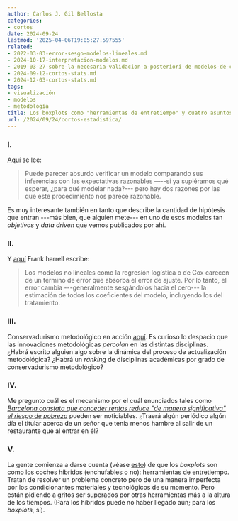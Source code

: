 ```yaml
---
author: Carlos J. Gil Bellosta
categories:
- cortos
date: 2024-09-24
lastmod: '2025-04-06T19:05:27.597555'
related:
- 2022-03-03-error-sesgo-modelos-lineales.md
- 2024-10-17-interpretacion-modelos.md
- 2019-03-27-sobre-la-necesaria-validacion-a-posteriori-de-modelos-de-caja-negra.md
- 2024-09-12-cortos-stats.md
- 2024-12-03-cortos-stats.md
tags:
- visualización
- modelos
- metodología
title: Los boxplots como "herramientas de entretiempo" y cuatro asuntos más
url: /2024/09/24/cortos-estadistica/
---
```


### I.

[Aquí](https://statmodeling.stat.columbia.edu/2024/07/03/grappling-with-uncertainty-in-forecasting-the-2024-u-s-presidential-election/) se lee:

> Puede parecer absurdo verificar un modelo comparando sus inferencias con las expectativas razonables —--si ya supiéramos qué esperar, ¿para qué modelar nada?--- pero hay dos razones por las que este procedimiento nos parece razonable.

Es muy interesante también en tanto que describe la cantidad de hipótesis que entran ---más bien, que alguien mete--- en uno de esos modelos tan _objetivos_ y _data driven_ que vemos publicados por ahí.

### II.

Y [aquí](https://www.fharrell.com/post/robcov/) Frank harrell escribe:

> Los modelos no lineales como la regresión logística o de Cox carecen de un término de error que absorba el error de ajuste. Por lo tanto, el error cambia ---generalmente sesgándolos hacia el cero--- la estimación de todos los coeficientes del modelo, incluyendo los del tratamiento.

### III.

Conservadurismo metodológico en acción [aquí](https://www.realclimate.org/index.php/archives/2023/02/the-established-ground-and-new-ideas/). Es curioso lo despacio que las innovaciones metodológicas _percolan_ en las distintas disciplinas. ¿Habrá escrito alguien algo sobre la dinámica del proceso de actualizacíón metodológica? ¿Habrá un _ránking_ de disciplinas académicas por grado de conservadurismo metodológico?

### IV.

Me pregunto cuál es el mecanismo por el cuál enunciados tales como _[Barcelona constata que conceder rentas reduce "de manera significativa" el riesgo de pobreza](https://www.europapress.es/catalunya/noticia-barcelona-constata-conceder-rentas-reduce-manera-significativa-riesgo-pobreza-20210217183509.html)_ pueden ser noticiables. ¿Traerá algún periódico algún día el titular acerca de un señor que tenía menos hambre al salir de un restaurante que al entrar en él?

### V.

La gente comienza a darse cuenta (véase [esto](https://nightingaledvs.com/ive-stopped-using-box-plots-should-you/)) de que los _boxplots_ son como los coches híbridos (enchufables o no): herramientas de entretiempo. Tratan de resolver un problema concreto pero de una manera imperfecta por los condicionantes materiales y tecnológicos de su momento. Pero están pidiendo a gritos ser superados por otras herramientas más a la altura de los tiempos. (Para los híbridos puede no haber llegado aún; para los _boxplots_, sí).
